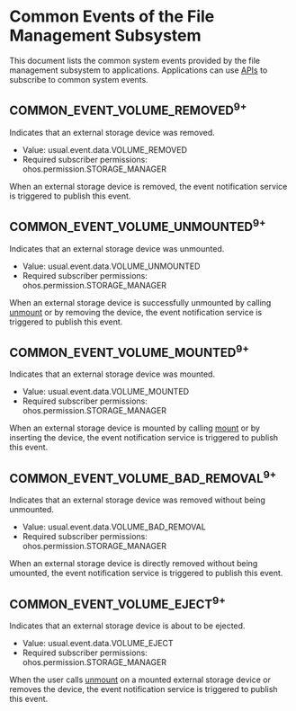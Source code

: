 # Common Events of the File Management Subsystem
This document lists the common system events provided by the file management subsystem to applications. Applications can use [APIs](../js-apis-commonEventManager.md) to subscribe to common system events.

## COMMON_EVENT_VOLUME_REMOVED<sup>9+<sup>
Indicates that an external storage device was removed.
- Value: usual.event.data.VOLUME_REMOVED
- Required subscriber permissions: ohos.permission.STORAGE_MANAGER

When an external storage device is removed, the event notification service is triggered to publish this event.

## COMMON_EVENT_VOLUME_UNMOUNTED<sup>9+<sup>
Indicates that an external storage device was unmounted.
- Value: usual.event.data.VOLUME_UNMOUNTED
- Required subscriber permissions: ohos.permission.STORAGE_MANAGER

When an external storage device is successfully unmounted by calling [unmount](../../apis-core-file-kit/Readme-EN.md) or by removing the device, the event notification service is triggered to publish this event.

## COMMON_EVENT_VOLUME_MOUNTED<sup>9+<sup>
Indicates that an external storage device was mounted.
- Value: usual.event.data.VOLUME_MOUNTED
- Required subscriber permissions: ohos.permission.STORAGE_MANAGER

When an external storage device is mounted by calling [mount](../../apis-core-file-kit/Readme-EN.md) or by inserting the device, the event notification service is triggered to publish this event.

## COMMON_EVENT_VOLUME_BAD_REMOVAL<sup>9+<sup>
Indicates that an external storage device was removed without being unmounted.
- Value: usual.event.data.VOLUME_BAD_REMOVAL
- Required subscriber permissions: ohos.permission.STORAGE_MANAGER

When an external storage device is directly removed without being umounted, the event notification service is triggered to publish this event.

## COMMON_EVENT_VOLUME_EJECT<sup>9+<sup>
Indicates that an external storage device is about to be ejected.
- Value: usual.event.data.VOLUME_EJECT
- Required subscriber permissions: ohos.permission.STORAGE_MANAGER

When the user calls [unmount](../../apis-core-file-kit/Readme-EN.md) on a mounted external storage device or removes the device, the event notification service is triggered to publish this event.
